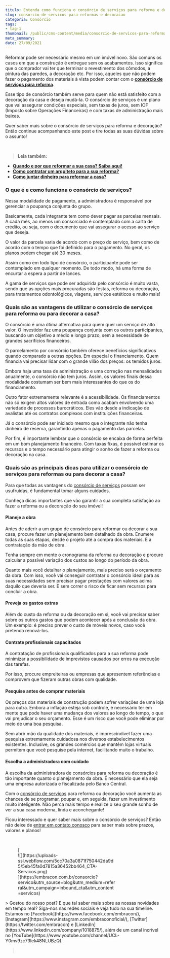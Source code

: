 ```yaml
---
titulo: Entenda como funciona o consórcio de serviços para reforma e decoração
slug: consorcio-de-servicos-para-reformas-e-decoracao
categoria: Consórcio
tags:
- tag-1
thumbnail: /public/cms-content/media/consorcio-de-servicos-para-reformas-e-decoracao.jpeg
meta_summary: 
date: 27/09/2021
---
```

Reformar pode ser necessário mesmo em um imóvel novo. São comuns os casos em que a construção é entregue sem os acabamentos. Isso significa que o comprador vai ter que terminar o revestimento dos cômodos, a pintura das paredes, a decoração etc. Por isso, aqueles que não podem fazer o pagamento dos materiais à vista podem contar com o [**consórcio de serviços para reforma**](https://www.embracon.com.br/blog/quando-e-por-que-reformar-a-sua-casa-saiba-aqui).

Esse tipo de consórcio também serve para quem não está satisfeito com a decoração da casa e deseja mudá-la. O consórcio de serviços é um plano que vai assegurar condições especiais, sem taxas de juros, sem IOF (Imposto sobre Operações Financeiras) e com taxas de administração mais baixas.

Quer saber mais sobre o consórcio de serviços para reforma e decoração? Então continue acompanhando este post e tire todas as suas dúvidas sobre o assunto!

‍

> **Leia também:**

- [**Quando e por que reformar a sua casa? Saiba aqui!**](https://www.embracon.com.br/blog/quando-e-por-que-reformar-a-sua-casa-saiba-aqui)
- [**Como contratar um arquiteto para a sua reforma?**](https://www.embracon.com.br/blog/como-contratar-um-arquiteto-para-a-sua-reforma)
- [**Como juntar dinheiro para reformar a casa?**](http://embracon.com.br/blog/como-juntar-dinheiro-para-reformar-a-casa)

### O que é e como funciona o consórcio de serviços?

Nessa modalidade de pagamento, a administradora é responsável por gerenciar a poupança conjunta do grupo.

Basicamente, cada integrante tem como dever pagar as parcelas mensais. A cada mês, ao menos um consorciado é contemplado com a carta de crédito, ou seja, com o documento que vai assegurar o acesso ao serviço que deseja.

O valor da parcela varia de acordo com o preço do serviço, bem como de acordo com o tempo que foi definido para o pagamento. No geral, os planos podem chegar até 30 meses.

Assim como em todo tipo de consórcio, o participante pode ser contemplado em qualquer momento. De todo modo, há uma forma de encurtar a espera a partir de lances.

A gama de serviços que pode ser adquirida pelo consórcio é muito vasta, sendo que as opções mais procuradas são festas, reforma ou decoração, para tratamentos odontológicos, viagens, serviços estéticos e muito mais!

### Quais são as vantagens de utilizar o consórcio de serviços para reforma ou para decorar a casa?

O consórcio é uma ótima alternativa para quem quer um serviço de alto valor. O investidor faz uma poupança conjunta com os outros participantes, buscando um objetivo a médio e longo prazo, sem a necessidade de grandes sacrifícios financeiros.

O parcelamento por consórcio também oferece benefícios significativos quando comparado a outras opções. Em especial o financiamento. Quem financia vai precisar lidar com o grande vilão dos preços: os temidos juros.

Embora haja uma taxa de administração e uma correção nas mensalidades anualmente, o consórcio não tem juros. Assim, os valores finais dessa modalidade costumam ser bem mais interessantes do que os do financiamento.

Outro fator extremamente relevante é a acessibilidade. Os financiamentos não só exigem altos valores de entrada como acabam envolvendo uma variedade de processos burocráticos. Eles vão desde a indicação de avalistas até os contratos complexos com instituições financeiras.

Já o consórcio pode ser iniciado mesmo que o integrante não tenha dinheiro de reserva, garantindo apenas o pagamento das parcelas.

Por fim, é importante lembrar que o consórcio se encaixa de forma perfeita em um bom planejamento financeiro. Com taxas fixas, é possível estimar os recursos e o tempo necessário para atingir o sonho de fazer a reforma ou decoração na casa.

### Quais são as principais dicas para utilizar o consórcio de serviços para reformas ou para decorar a casa?

Para que todas as vantagens do [consórcio de serviços](https://www.youtube.com/watch?v=-FO8uWuI4xY) possam ser usufruídas, é fundamental tomar alguns cuidados.

Conheça dicas importantes que vão garantir a sua completa satisfação ao fazer a reforma ou a decoração do seu imóvel!

#### Planeje a obra

Antes de aderir a um grupo de consórcio para reformar ou decorar a sua casa, procure fazer um planejamento bem detalhado da obra. Enumere todas as suas etapas, desde o projeto até a compra dos materiais. E a contratação da mão de obra.

Tenha sempre em mente o cronograma da reforma ou decoração e procure calcular a possível variação dos custos ao longo do período da obra.

Quanto mais você detalhar o planejamento, mais preciso será o orçamento da obra. Com isso, você vai conseguir contratar o consórcio ideal para as suas necessidades sem precisar pagar prestações com valores acima daquilo que deveria ser. E sem correr o risco de ficar sem recursos para concluir a obra.

#### Preveja os gastos extras

Além do custo da reforma ou da decoração em si, você vai precisar saber sobre os outros gastos que podem acontecer após a conclusão da obra. Um exemplo: é preciso prever o custo de móveis novos, caso você pretenda renová-los.

#### Contrate profissionais capacitados

A contratação de profissionais qualificados para a sua reforma pode minimizar a possibilidade de imprevistos causados por erros na execução das tarefas.

Por isso, procure empreiteiras ou empresas que apresentem referências e comprovem que fizeram outras obras com qualidade.

#### Pesquise antes de comprar materiais

Os preços dos materiais de construção podem sofrer variações de uma loja para outra. Embora a inflação esteja sob controle, é necessário ter em mente que pode haver uma mudança dos valores ao longo do tempo, o que vai prejudicar o seu orçamento. Esse é um risco que você pode eliminar por meio de uma boa pesquisa.

Sem abrir mão da qualidade dos materiais, é imprescindível fazer uma pesquisa extremamente cuidadosa nos diversos estabelecimentos existentes. Inclusive, os grandes comércios que mantêm lojas virtuais permitem que você pesquise pela internet, facilitando muito o trabalho.

#### Escolha a administradora com cuidado

A escolha da administradora de consórcios para reforma ou decoração é tão importante quanto o planejamento da obra. É necessário que ela seja uma empresa autorizada e fiscalizada pelo Banco Central.

Com o [consórcio de serviços](https://www.youtube.com/watch?v=-FO8uWuI4xY) para reforma ou decoração você aumenta as chances de se programar, poupar e, em seguida, fazer um investimento muito inteligente. Não perca mais tempo e realize o seu grande sonho de ver a sua casa moderna, linda e aconchegante!

Ficou interessado e quer saber mais sobre o consórcio de serviços? Então não deixe de [entrar em contato conosco](https://www.embracon.com.br/) para saber mais sobre prazos, valores e planos!

‍

<figure class="w-richtext-figure-type-image w-richtext-align-center" style="max-width:310px">[<div>![](https://uploads-ssl.webflow.com/5cc70a3a0871f750442da9d5/5eb45fa0d7815a36452bb464_CTA-Servicos.png)</div>](https://embracon.com.br/consorcio?servico&utm_source=blog&utm_medium=referral&utm_campaign=inbound_cta&utm_content=servicos)</figure>> Gostou do nosso post? E que tal saber mais sobre as nossas novidades em tempo real? Siga-nos nas redes sociais e veja tudo na sua timeline. Estamos no [Facebook](https://www.facebook.com/embracon/), [Instagram](https://www.instagram.com/embraconoficial/), [Twitter](https://twitter.com/embracon) e [LinkedIn](https://www.linkedin.com/company/1018875/), além de um canal incrível no [YouTube](https://www.youtube.com/channel/UCL-Y0mv9zc73Iek48NLUBzQ).

> ‍
